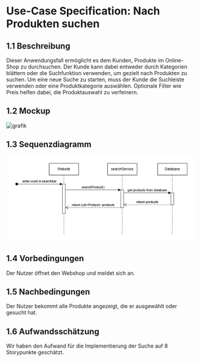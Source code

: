 # Use-Case Specification: Nach Produkten suchen
## 1.1 Beschreibung
Dieser Anwendungsfall ermöglicht es dem Kunden, Produkte im Online-Shop zu durchsuchen. Der Kunde kann dabei entweder durch Kategorien blättern oder die Suchfunktion verwenden, um gezielt nach Produkten zu suchen. Um eine neue Suche zu starten, muss der Kunde die Suchleiste verwenden oder eine Produktkategorie auswählen. Optionale Filter wie Preis helfen dabei, die Produktauswahl zu verfeinern.
## 1.2 Mockup
![grafik](https://github.com/user-attachments/assets/99531406-874c-429b-b693-faf417254436)
## 1.3 Sequenzdiagramm
![UC01-sequence-diagram](/doc/use_cases/sequence-diagrams/UC01-search-product.png)
## 1.4 Vorbedingungen
Der Nutzer öffnet den Webshop und meldet sich an.
## 1.5 Nachbedingungen
Der Nutzer bekommt alle Produkte angezeigt, die er ausgewählt oder gesucht hat.  
## 1.6 Aufwandsschätzung
Wir haben den Aufwand für die Implementierung der Suche auf 8 Storypunkte geschätzt.
